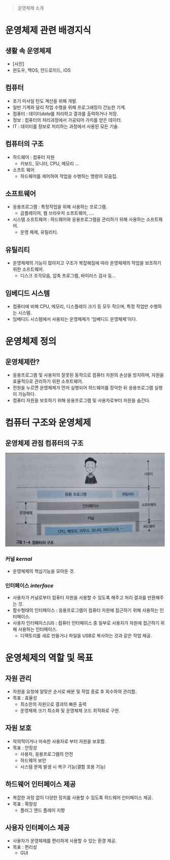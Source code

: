 > 운영체제 소개

# 운영체제 관련 배경지식
## 생활 속 운영체제
- [사진]
- 윈도우, 맥OS, 안드로이드, iOS

## 컴퓨터
- 초기 미사일 탄도 계산을 위해 개발.
- 일반 기계와 달리 작업 수행을 위해 프로그래밍이 간능한 기계.
- 컴퓨터 : 데이터*data*를 처리하고 결과를 출력하거나 저장.
- 정보 : 컴퓨터의 처리과정에서 가공되어 가치를 얻은 데이터.
- IT : 데이터를 정보로 처리하는 과정에서 사용된 모든 기술.

## 컴퓨터의 구조
- 하드웨어 : 컴퓨터 자원
    - 키보드, 모니터, CPU, 메모리 ...
- 소프트 웨어
    - 하드웨어를 제어하여 작업을 수행하는 명령어 모음집.

## 소프트웨어
- 응용프로그램 : 특정작업을 위해 사용하는 프로그램.
    - 곰플레이어, 웹 브라우저 소프트웨어, ....
- 시스템 소프트웨어 : 하드웨어와 응용프로그램을 관리하기 위해 사용하는 소프트웨어.
    - 운영 체제, 유틸리티.

## 유틸리티
- 운영체제의 기능이 많아지고 구조가 복잡해짐에 따라 운영체제의 작업을 보조하기 위한 소프트웨어.
    - 디스크 조각모음, 압축 프로그램, 바이러스 검사 등...

## 임베디드 시스템
- 컴퓨터에 비해 CPU, 메모리, 디스플레이 크기 등 모두 작으며, 특정 작업만 수행하는 시스템.
- 임베디드 시스템에서 사용되는 운영체제가 '임베디드 운영체제'이다.

# 운영체제 정의
## 운영체제란?
- 응용프로그램 및 사용자의 잘못된 동작으로 컴퓨터 자원의 손상을 방지하며, 자원을 효율적으로 관리하기 위한 소프트웨어.
- 전원을 누르면 운영체제가 먼저 실행되어 하드웨어를 장악한 뒤 응용프로그램 실행이 가능하다.
- 컴퓨터 자원을 보호하기 위해 응용프로그램 및 사용자로부터 자원을 숨긴다.

# 컴퓨터 구조와 운영체제
## 운영체제 관점 컴퓨터의 구조
![사진](https://raw.githubusercontent.com/hyensukim/OSreview/master/images/%EC%BB%B4%ED%93%A8%ED%84%B0%20%EA%B5%AC%EC%A1%B0%EC%99%80%20%EC%9A%B4%EC%98%81%EC%B2%B4%EC%A0%9C.jpg)

### 커널 *kernal*
- 운영체제의 핵심기능을 모아둔 것.

### 인터페이스 *interface*
- 사용자가 커널로부터 컴퓨터 자원을 사용할 수 있도록 해주고 처리 결과를 반환해주는 것.
- 함수형태의 인터페이스 : 응용프로그램이 컴퓨터 자원에 접근하기 위해 사용하는 인터페이스.
- 사용자 인터페이스(UI) : 컴퓨터 인터페이스 중 일부로 사용자가 자원에 접근하기 위해 사용하는 인터페이스.
    - 디렉토리를 새로 만들거나 파일을 USB로 복사하는 것과 같은 작업 제공.

# 운영체제의 역할 및 목표
## 자원 관리
- 자원을 요청에 알맞은 순서로 배분 및 작업 종료 후 회수하여 관리함.
- 목표 : 효율성
    - 최소한의 자원으로 결과의 빠른 출력
    - 운영체제 크기 최소화 및 운영체제 코드 최적화로 구현.

## 자원 보호
- 악의적이거나 미숙한 사용자로 부터 자원을 보호함.
- 목표 : 안정성
    - 사용자, 응용프로그램의 안전
    - 하드웨어 보안
    - 시스템 문제 발생 시 복구 기능(결함 포용 기능)

## 하드웨어 인터페이스 제공
- 복잡한 과정 없이 다양한 장치를 사용할 수 있도록 하드웨어 인터페이스 제공.
- 목표 : 확장성
    - 플러그 앤드 플레이 지향

## 사용자 인터페이스 제공
- 사용자가 운영체제를 편리하게 사용할 수 있는 환경 제공.
- 목표 : 편리성
    - GUI

